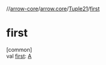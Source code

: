 //[arrow-core](../../../index.md)/[arrow.core](../index.md)/[Tuple21](index.md)/[first](first.md)

# first

[common]\
val [first](first.md): [A](index.md)
